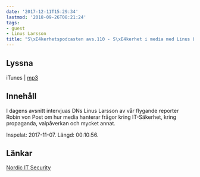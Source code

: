 ```yaml
---
date: '2017-12-11T15:29:34'
lastmod: '2018-09-26T08:21:24'
tags:
- guest
- Linus Larsson
title: "S\xE4kerhetspodcasten avs.110 - S\xE4kerhet i media med Linus Larsson"
---
```

## Lyssna

iTunes \| [mp3](http://traffic.libsyn.com/sakerhetspodcasten/RVPintro_-_Nordic_IT_Security_17_-_Linus_Larsson.mp3)

## Innehåll

I dagens avsnitt intervjuas DNs Linus Larsson av vår flygande reporter Robin von
Post om hur media hanterar frågor kring IT-Säkerhet, kring propaganda, valpåverkan
och mycket annat.



Inspelat: 2017-11-07. Längd: 00:10:56.

## Länkar

[Nordic IT Security](http://www.nordicitsecurity.com/speakers/linus-larsson/)




